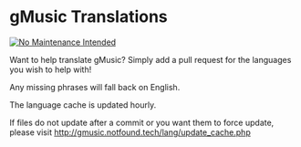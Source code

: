 # gMusic Translations

[![No Maintenance Intended](http://unmaintained.tech/badge.svg)](http://unmaintained.tech/)


Want to help translate gMusic?
Simply add a pull request for the languages you wish to help with!

Any missing phrases will fall back on English.

The language cache is updated hourly.

If files do not update after a commit or you want them to force update, please visit http://gmusic.notfound.tech/lang/update_cache.php
